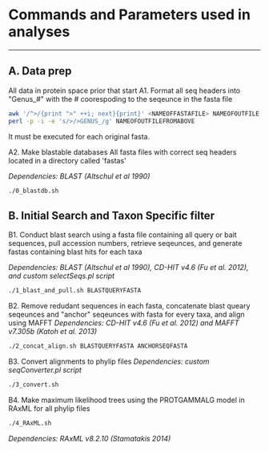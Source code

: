 # Commands and Parameters used in analyses
------

## A. Data prep
All data in protein space prior that start
A1. Format all seq headers into "Genus_#" with the # coorespoding to the seqeunce in the fasta file

```sh
awk '/^>/{print ">" ++i; next}{print}' <NAMEOFFASTAFILE> NAMEOFOUTFILE
perl -p -i -e 's/>/>GENUS_/g' NAMEOFOUTFILEFROMABOVE
```
It must be executed for each original fasta.


A2. Make blastable databases
All fasta files with correct seq headers located in a directory called 'fastas'

*Dependencies: BLAST (Altschul et al 1990)*
```sh
./0_blastdb.sh
```

## B. Initial Search and Taxon Specific filter

B1. Conduct blast search using a fasta file containing all query or bait sequences, pull accession numbers, retrieve seqeunces, and generate fastas containing blast hits for each taxa

*Dependencies: BLAST (Altschul et al 1990), CD-HIT v4.6 (Fu et al. 2012), and custom selectSeqs.pl script*
```sh
./1_blast_and_pull.sh BLASTQUERYFASTA
```

B2. Remove redudant sequences in each fasta, concatenate blast queary seqeunces and "anchor" seqeunces with fasta for every taxa, and align using MAFFT
*Dependencies: CD-HIT v4.6 (Fu et al. 2012) and MAFFT v7.305b (Katoh et al. 2013)*

```sh
./2_concat_align.sh BLASTQUERYFASTA ANCHORSEQFASTA
```

B3. Convert alignments to phylip files
*Dependencies: custom seqConverter.pl script*
```sh
./3_convert.sh
```

B4. Make maximum likelihood trees using the PROTGAMMALG model in RAxML for all phylip files

```sh
./4_RAxML.sh
```
*Dependencies: RAxML v8.2.10 (Stamatakis 2014)*
